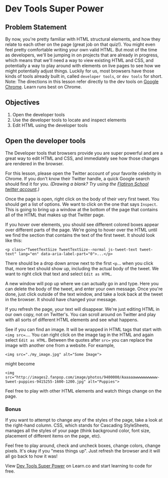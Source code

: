# Dev Tools Super Power

## Problem Statement 
By now, you're pretty familiar with HTML structural elements, and how they relate to each other on the page (great job on that quiz!). You might even feel pretty comfortable writing your own valid HTML. But most of the time as developers, we'll be jumping in on projects that are already in progress, which means that we'll need a way to view existing HTML and CSS, and potentially a way to play around with elements on live pages to see how we might potentially adjust things. Luckily for us, most browsers have those kinds of tools already built in, called `developer tools`, or `dev tools` for short. 
Note: The directions in this lesson refer directly to the dev tools on [Google Chrome](https://www.google.com/chrome/). Learn runs best on Chrome.


## Objectives 

1. Open the developer tools
2. Use the developer tools to locate and inspect elements
3. Edit HTML using the developer tools

## Open the developer tools 

The Developer tools that browsers provide you are super powerful and are a great way to edit HTML and CSS, and immediately see how those changes are rendered in the browser.

For this lesson, please open the Twitter account of your favorite celebrity in Chrome. If you don't know their Twitter handle, a quick Google search should find it for you. _(Drawing a blank? Try using the [Flatiron School twitter account](https://twitter.com/flatironschool).)_

Once the page is open, right click on the body of their very first tweet. You should get a list of options. We want to click on the one that says `Inspect`. This is going to bring up a window at the bottom of the page that contains all of the HTML that makes up that Twitter page.

If you hover over elements, you should see different colored boxes appear over different parts of the page. We're going to hover over the HTML until we find the section that contains the text of the first tweet. It should look like this:
```
<p class="TweetTextSize TweetTextSize--normal js-tweet-text tweet-text" lang="en" data-aria-label-part="0">...</p>
```

There should be a drop down arrow next to the first `<p`... when you click that, more text should show up, including the actual body of the tweet. We want to right click that text and select `Edit as HTML`.

A new window will pop up where we can actually go in and type. Here you can delete the body of the tweet, and enter your own message. Once you're done, just click outside of the text window, and take a look back at the tweet in the browser. It should have changed your message.

If you refresh the page, your text will disappear. We're just editing HTML in our own copy, not on Twitter's. You can scroll around on Twitter and play with all sorts of different HTML elements and see what happens.

See if you can find an image. It will be wrapped in HTML tags that start with `<img src=`.... You can right click on the image tag in the HTML and again select `Edit as HTML`. Between the quotes after `src=` you can replace the image with another one from a website. For example,

```
<img src="./my_image.jpg" alt="Some Image">
```

might become

```
<img src="http://images2.fanpop.com/image/photos/9400000/Aaaaaawwwwwwwwww-Sweet-puppies-9415255-1600-1200.jpg" alt="Puppies">
```

Feel free to play with other HTML elements and watch things change on the page.

### Bonus
If you want to attempt to change any of the styles of the page, take a look at the right-hand column. CSS, which stands for Cascading StyleSheets, manages all the styles of your page (think background color, font size, placement of different items on the page, etc).

Feel free to play around, check and uncheck boxes, change colors, change pixels. It's okay if you "mess things up". Just refresh the browser and it will all go back to how it was!

<p data-visibility='hidden'>View <a href='https://learn.co/lessons/dev-tools-super-power'>Dev Tools Super Power</a> on Learn.co and start learning to code for free.</p>
